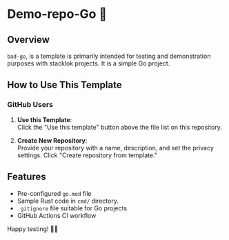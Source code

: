 # Demo-repo-Go 🦦

## Overview

`bad-go`, is a template is primarily intended for testing and
demonstration purposes with stacklok projects. It is a simple Go project.

## How to Use This Template

### GitHub Users

1. **Use this Template**:  
   Click the "Use this template" button above the file list on this repository.

2. **Create New Repository**:  
   Provide your repository with a name, description, and set the privacy settings. Click "Create repository from template."

## Features

- Pre-configured `go.mod` file
- Sample Rust code in `cmd/` directory.
- `.gitignore` file suitable for Go projects
- GitHub Actions CI workflow

Happy testing! 🦀🎉
